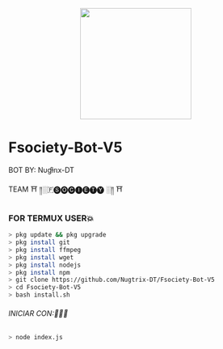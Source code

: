 <p align="center">
<img src="https://media.giphy.com/media/L4m5Lu3sA7SIU/giphy.gif" width="220" height="220"/>
</p>

# Fsociety-Bot-V5

BOT BY: Nυɠƚɾιx-DT

TEAM  ⛩ ️༎░🇫🅢🅞🅒🅘🅔🅣🅨 ░༎ ⛩

### FOR TERMUX USER💥

```bash
> pkg update && pkg upgrade
> pkg install git
> pkg install ffmpeg
> pkg install wget
> pkg install nodejs
> pkg install npm
> git clone https://github.com/Nugtrix-DT/Fsociety-Bot-V5
> cd Fsociety-Bot-V5
> bash install.sh
```
###### INICIAR CON:🏃🏻‍♂️
```bash
> node index.js
```
